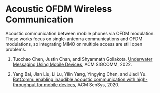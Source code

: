 # Acoustic OFDM Wireless Communication

Acoustic communication between mobile phones via OFDM modulation.
These works focus on single-antenna communications and OFDM modulations, so integrating MIMO or multiple access are still open problems.

1. Tuochao Chen, Justin Chan, and Shyamnath Gollakota. [Underwater Messaging Using Mobile Devices](https://dl.acm.org/doi/abs/10.1145/3544216.3544258), ACM SIGCOMM, 2022.

1. Yang Bai, Jian Liu, Li Lu, Yilin Yang, Yingying Chen, and Jiadi Yu. [BatComm: enabling inaudible acoustic communication with high-throughput for mobile devices](https://dl.acm.org/doi/abs/10.1145/3384419.3430773), ACM SenSys, 2020.

